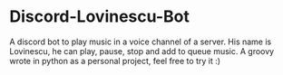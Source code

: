 # Discord-Lovinescu-Bot
A discord bot to play music in a voice channel of a server. His name is Lovinescu, he can play, pause, stop and add to queue music. A groovy wrote in python as a personal project, feel free to try it :)
